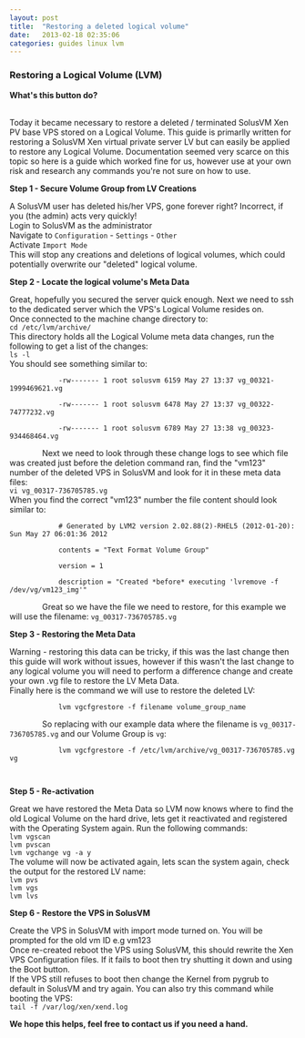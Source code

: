 ```yaml
---
layout: post
title:  "Restoring a deleted logical volume"
date:   2013-02-18 02:35:06
categories: guides linux lvm
---
```


<span><h3>Restoring a Logical Volume (LVM)</h3><strong>What's this button do?</strong></span>
<br><br>
<div class="well well-large">
    <p>
        Today it became necessary to restore a deleted / terminated SolusVM Xen PV base VPS stored on a Logical Volume. 
        This guide is primarlly written for restoring a SolusVM Xen virtual private server LV but can easily be applied to restore any Logical Volume.
        Documentation seemed very scarce on this topic so here is a guide which worked fine for us, however use at your own risk and research any commands you're not sure on how to use.
    </p>
    <strong>Step 1 - Secure Volume Group from LV Creations</strong>
    <p>
        A SolusVM user has deleted his/her VPS, gone forever right? Incorrect, if you (the admin) acts very quickly!<br>
        Login to SolusVM as the administrator<br>
        Navigate to <code>Configuration</code> - <code>Settings</code> - <code>Other</code><br>
        Activate <code>Import Mode</code><br>
        This will stop any creations and deletions of logical volumes, which could potentially overwrite our "deleted" logical volume.
    </p>
    <strong>Step 2 - Locate the logical volume's Meta Data</strong>
    <p>
        Great, hopefully you secured the server quick enough. Next we need to ssh to the dedicated server which the VPS's Logical Volume resides on.<br>
        Once connected to the machine change directory to:<br>
        <code>cd /etc/lvm/archive/</code><br>
        This directory holds all the Logical Volume meta data changes, run the following to get a list of the changes:<br>
        <code>ls -l</code><br>
        You should see something similar to:<br>
        <code>
            -rw------- 1 root solusvm 6159 May 27 13:37 vg_00321-1999469621.vg<br>
            -rw------- 1 root solusvm 6478 May 27 13:37 vg_00322-74777232.vg<br>
            -rw------- 1 root solusvm 6789 May 27 13:38 vg_00323-934468464.vg<br>
        </code>
        Next we need to look through these change logs to see which file was created just before the deletion command ran, find the "vm123" number of the deleted VPS in SolusVM and look for it in these meta data files:<br>
        <code>vi vg_00317-736705785.vg</code><br>
        When you find the correct "vm123" number the file content should look similar to:<br>
        <code>
            # Generated by LVM2 version 2.02.88(2)-RHEL5 (2012-01-20): Sun May 27 06:01:36 2012<br>
            contents = "Text Format Volume Group"<br>
            version = 1<br>
            description = "Created *before* executing 'lvremove -f /dev/vg/vm123_img'"<br>
        </code>
        Great so we have the file we need to restore, for this example we will use the filename: <code>vg_00317-736705785.vg</code>
    </p>
    <strong>Step 3 - Restoring the Meta Data</strong>
    <p>
        Warning - restoring this data can be tricky, if this was the last change then this guide will work without issues, however if this wasn't the last change to any logical volume you will need to perform a difference change and create your own .vg file to restore the LV Meta Data.<br>
        Finally here is the command we will use to restore the deleted LV:<br>
        <code>
            lvm vgcfgrestore -f filename volume_group_name<br>
        </code>
        So replacing with our example data where the filename is <code>vg_00317-736705785.vg</code> and our Volume Group is <code>vg</code>:<br>
        <code>
            lvm vgcfgrestore -f /etc/lvm/archive/vg_00317-736705785.vg vg<br>
        </code>
    </p>
    <strong>Step 5 - Re-activation</strong>
    <p>
        Great we have restored the Meta Data so LVM now knows where to find the old Logical Volume on the hard drive, lets get it reactivated and registered with the Operating System again. Run the following commands:<br>
        <code>lvm vgscan</code><br>
        <code>lvm pvscan</code><br>
        <code>lvm vgchange vg -a y</code><br>
        The volume will now be activated again, lets scan the system again, check the output for the restored LV name:<br>
        <code>lvm pvs</code><br>
        <code>lvm vgs</code><br>
        <code>lvm lvs</code><br>                                                            
    </p>
    <strong>Step 6 - Restore the VPS in SolusVM</strong>
    <p>
        Create the VPS in SolusVM with import mode turned on. You will be prompted for the old vm ID e.g vm123<br>
        Once re-created reboot the VPS using SolusVM, this should rewrite the Xen VPS Configuration files. If it fails to boot then try shutting it down and using the Boot button.<br>
        If the VPS still refuses to boot then change the Kernel from pygrub to default in SolusVM and try again. You can also try this command while booting the VPS:<br>
        <code>tail -f /var/log/xen/xend.log</code><br>
    </p>
    <strong>We hope this helps, feel free to contact us if you need a hand.</strong>
</div>